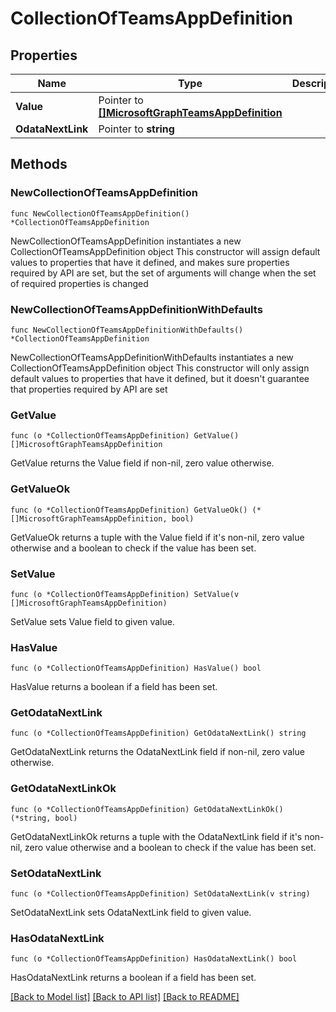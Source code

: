 # CollectionOfTeamsAppDefinition

## Properties

Name | Type | Description | Notes
------------ | ------------- | ------------- | -------------
**Value** | Pointer to [**[]MicrosoftGraphTeamsAppDefinition**](MicrosoftGraphTeamsAppDefinition.md) |  | [optional] 
**OdataNextLink** | Pointer to **string** |  | [optional] 

## Methods

### NewCollectionOfTeamsAppDefinition

`func NewCollectionOfTeamsAppDefinition() *CollectionOfTeamsAppDefinition`

NewCollectionOfTeamsAppDefinition instantiates a new CollectionOfTeamsAppDefinition object
This constructor will assign default values to properties that have it defined,
and makes sure properties required by API are set, but the set of arguments
will change when the set of required properties is changed

### NewCollectionOfTeamsAppDefinitionWithDefaults

`func NewCollectionOfTeamsAppDefinitionWithDefaults() *CollectionOfTeamsAppDefinition`

NewCollectionOfTeamsAppDefinitionWithDefaults instantiates a new CollectionOfTeamsAppDefinition object
This constructor will only assign default values to properties that have it defined,
but it doesn't guarantee that properties required by API are set

### GetValue

`func (o *CollectionOfTeamsAppDefinition) GetValue() []MicrosoftGraphTeamsAppDefinition`

GetValue returns the Value field if non-nil, zero value otherwise.

### GetValueOk

`func (o *CollectionOfTeamsAppDefinition) GetValueOk() (*[]MicrosoftGraphTeamsAppDefinition, bool)`

GetValueOk returns a tuple with the Value field if it's non-nil, zero value otherwise
and a boolean to check if the value has been set.

### SetValue

`func (o *CollectionOfTeamsAppDefinition) SetValue(v []MicrosoftGraphTeamsAppDefinition)`

SetValue sets Value field to given value.

### HasValue

`func (o *CollectionOfTeamsAppDefinition) HasValue() bool`

HasValue returns a boolean if a field has been set.

### GetOdataNextLink

`func (o *CollectionOfTeamsAppDefinition) GetOdataNextLink() string`

GetOdataNextLink returns the OdataNextLink field if non-nil, zero value otherwise.

### GetOdataNextLinkOk

`func (o *CollectionOfTeamsAppDefinition) GetOdataNextLinkOk() (*string, bool)`

GetOdataNextLinkOk returns a tuple with the OdataNextLink field if it's non-nil, zero value otherwise
and a boolean to check if the value has been set.

### SetOdataNextLink

`func (o *CollectionOfTeamsAppDefinition) SetOdataNextLink(v string)`

SetOdataNextLink sets OdataNextLink field to given value.

### HasOdataNextLink

`func (o *CollectionOfTeamsAppDefinition) HasOdataNextLink() bool`

HasOdataNextLink returns a boolean if a field has been set.


[[Back to Model list]](../README.md#documentation-for-models) [[Back to API list]](../README.md#documentation-for-api-endpoints) [[Back to README]](../README.md)


